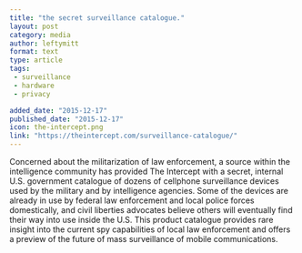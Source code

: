 ```yaml
---
title: "the secret surveillance catalogue."
layout: post
category: media
author: leftymitt
format: text
type: article
tags: 
 - surveillance
 - hardware
 - privacy

added_date: "2015-12-17"
published_date: "2015-12-17"
icon: the-intercept.png
link: "https://theintercept.com/surveillance-catalogue/"
---
```


Concerned about the militarization of law enforcement, a source within the intelligence community has provided The Intercept with a secret, internal U.S. government catalogue of dozens of cellphone surveillance devices used by the military and by intelligence agencies. Some of the devices are already in use by federal law enforcement and local police forces domestically, and civil liberties advocates believe others will eventually find their way into use inside the U.S. This product catalogue provides rare insight into the current spy capabilities of local law enforcement and offers a preview of the future of mass surveillance of mobile communications.  


